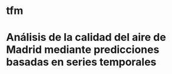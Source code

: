 # tfm
# Análisis de la calidad del aire de Madrid mediante predicciones basadas en series temporales
